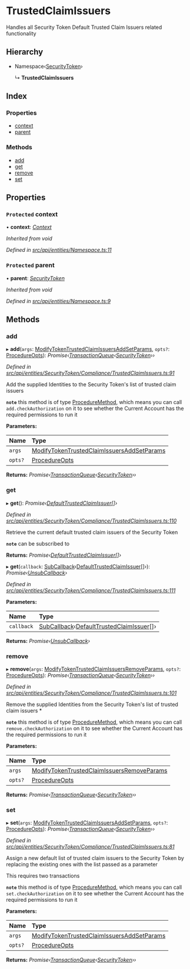 # TrustedClaimIssuers

Handles all Security Token Default Trusted Claim Issuers related functionality

## Hierarchy

* Namespace‹[SecurityToken](securitytoken.md)›

  ↳ **TrustedClaimIssuers**

## Index

### Properties

* [context](trustedclaimissuers.md#protected-context)
* [parent](trustedclaimissuers.md#protected-parent)

### Methods

* [add](trustedclaimissuers.md#add)
* [get](trustedclaimissuers.md#get)
* [remove](trustedclaimissuers.md#remove)
* [set](trustedclaimissuers.md#set)

## Properties

### `Protected` context

• **context**: [_Context_](context.md)

_Inherited from void_

_Defined in_ [_src/api/entities/Namespace.ts:11_](https://github.com/PolymathNetwork/polymesh-sdk/blob/56921667/src/api/entities/Namespace.ts#L11)

### `Protected` parent

• **parent**: [_SecurityToken_](securitytoken.md)

_Inherited from void_

_Defined in_ [_src/api/entities/Namespace.ts:9_](https://github.com/PolymathNetwork/polymesh-sdk/blob/56921667/src/api/entities/Namespace.ts#L9)

## Methods

### add

▸ **add**\(`args`: [ModifyTokenTrustedClaimIssuersAddSetParams](../interfaces/modifytokentrustedclaimissuersaddsetparams.md), `opts?`: [ProcedureOpts](../interfaces/procedureopts.md)\): _Promise‹_[_TransactionQueue_](transactionqueue.md)_‹_[_SecurityToken_](securitytoken.md)_››_

_Defined in_ [_src/api/entities/SecurityToken/Compliance/TrustedClaimIssuers.ts:91_](https://github.com/PolymathNetwork/polymesh-sdk/blob/56921667/src/api/entities/SecurityToken/Compliance/TrustedClaimIssuers.ts#L91)

Add the supplied Identities to the Security Token's list of trusted claim issuers

**`note`** this method is of type [ProcedureMethod](../interfaces/proceduremethod.md), which means you can call `add.checkAuthorization` on it to see whether the Current Account has the required permissions to run it

**Parameters:**

| Name | Type |
| :--- | :--- |
| `args` | [ModifyTokenTrustedClaimIssuersAddSetParams](../interfaces/modifytokentrustedclaimissuersaddsetparams.md) |
| `opts?` | [ProcedureOpts](../interfaces/procedureopts.md) |

**Returns:** _Promise‹_[_TransactionQueue_](transactionqueue.md)_‹_[_SecurityToken_](securitytoken.md)_››_

### get

▸ **get**\(\): _Promise‹_[_DefaultTrustedClaimIssuer_](defaulttrustedclaimissuer.md)_\[\]›_

_Defined in_ [_src/api/entities/SecurityToken/Compliance/TrustedClaimIssuers.ts:110_](https://github.com/PolymathNetwork/polymesh-sdk/blob/56921667/src/api/entities/SecurityToken/Compliance/TrustedClaimIssuers.ts#L110)

Retrieve the current default trusted claim issuers of the Security Token

**`note`** can be subscribed to

**Returns:** _Promise‹_[_DefaultTrustedClaimIssuer_](defaulttrustedclaimissuer.md)_\[\]›_

▸ **get**\(`callback`: [SubCallback](../globals.md#subcallback)‹[DefaultTrustedClaimIssuer](defaulttrustedclaimissuer.md)\[\]›\): _Promise‹_[_UnsubCallback_](../globals.md#unsubcallback)_›_

_Defined in_ [_src/api/entities/SecurityToken/Compliance/TrustedClaimIssuers.ts:111_](https://github.com/PolymathNetwork/polymesh-sdk/blob/56921667/src/api/entities/SecurityToken/Compliance/TrustedClaimIssuers.ts#L111)

**Parameters:**

| Name | Type |
| :--- | :--- |
| `callback` | [SubCallback](../globals.md#subcallback)‹[DefaultTrustedClaimIssuer](defaulttrustedclaimissuer.md)\[\]› |

**Returns:** _Promise‹_[_UnsubCallback_](../globals.md#unsubcallback)_›_

### remove

▸ **remove**\(`args`: [ModifyTokenTrustedClaimIssuersRemoveParams](../interfaces/modifytokentrustedclaimissuersremoveparams.md), `opts?`: [ProcedureOpts](../interfaces/procedureopts.md)\): _Promise‹_[_TransactionQueue_](transactionqueue.md)_‹_[_SecurityToken_](securitytoken.md)_››_

_Defined in_ [_src/api/entities/SecurityToken/Compliance/TrustedClaimIssuers.ts:101_](https://github.com/PolymathNetwork/polymesh-sdk/blob/56921667/src/api/entities/SecurityToken/Compliance/TrustedClaimIssuers.ts#L101)

Remove the supplied Identities from the Security Token's list of trusted claim issuers \*

**`note`** this method is of type [ProcedureMethod](../interfaces/proceduremethod.md), which means you can call `remove.checkAuthorization` on it to see whether the Current Account has the required permissions to run it

**Parameters:**

| Name | Type |
| :--- | :--- |
| `args` | [ModifyTokenTrustedClaimIssuersRemoveParams](../interfaces/modifytokentrustedclaimissuersremoveparams.md) |
| `opts?` | [ProcedureOpts](../interfaces/procedureopts.md) |

**Returns:** _Promise‹_[_TransactionQueue_](transactionqueue.md)_‹_[_SecurityToken_](securitytoken.md)_››_

### set

▸ **set**\(`args`: [ModifyTokenTrustedClaimIssuersAddSetParams](../interfaces/modifytokentrustedclaimissuersaddsetparams.md), `opts?`: [ProcedureOpts](../interfaces/procedureopts.md)\): _Promise‹_[_TransactionQueue_](transactionqueue.md)_‹_[_SecurityToken_](securitytoken.md)_››_

_Defined in_ [_src/api/entities/SecurityToken/Compliance/TrustedClaimIssuers.ts:81_](https://github.com/PolymathNetwork/polymesh-sdk/blob/56921667/src/api/entities/SecurityToken/Compliance/TrustedClaimIssuers.ts#L81)

Assign a new default list of trusted claim issuers to the Security Token by replacing the existing ones with the list passed as a parameter

This requires two transactions

**`note`** this method is of type [ProcedureMethod](../interfaces/proceduremethod.md), which means you can call `set.checkAuthorization` on it to see whether the Current Account has the required permissions to run it

**Parameters:**

| Name | Type |
| :--- | :--- |
| `args` | [ModifyTokenTrustedClaimIssuersAddSetParams](../interfaces/modifytokentrustedclaimissuersaddsetparams.md) |
| `opts?` | [ProcedureOpts](../interfaces/procedureopts.md) |

**Returns:** _Promise‹_[_TransactionQueue_](transactionqueue.md)_‹_[_SecurityToken_](securitytoken.md)_››_

